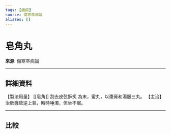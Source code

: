 ```yaml
---
tags: [癰瘍]
source: 傷寒卒病論
aliases: []
---
```


# 皂角丸

**來源**: 傷寒卒病論  

---

## 詳細資料
【製法用量】 [[皂角]] 刮去皮弦酥炙
為末，蜜丸，以棗膏和湯服三丸。
【主治】
治肺癰欬逆上氣，時時唾濁，但坐不眠。

---

## 比較
